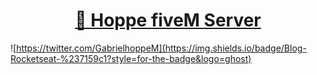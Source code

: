 <h1 align="center">
    <a href="https://pt-br.reactjs.org/">🔗 Hoppe fiveM Server</a>
</h1>

![https://twitter.com/GabrielhoppeM](https://img.shields.io/badge/Blog-Rocketseat-%237159c1?style=for-the-badge&logo=ghost)
